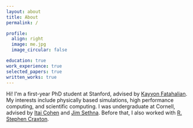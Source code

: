 ```yaml
---
layout: about
title: About
permalink: /

profile:
  align: right
  image: me.jpg
  image_circular: false

education: true
work_experience: true
selected_papers: true
written_works: true
---
```


<article>

<p>Hi! I'm a first-year PhD student at Stanford, advised by <a href="https://graphics.stanford.edu/~kayvonf/">Kayvon Fatahalian</a>. My interests include physically based simulations, high performance computing, and scientific computing. I was undergraduate at Cornell, advised by <a href="https://physics.cornell.edu/itai-cohen">Itai Cohen</a> and <a href="https://physics.cornell.edu/james-sethna">Jim Sethna</a>.  Before that, I also worked with <a href="https://www.lle.rochester.edu/education/research-areas/integrated-modeling-group/integrated-modeling-group-3/r-stephen-craxton-bio/">R. Stephen Craxton</a>. </p>

</article>


